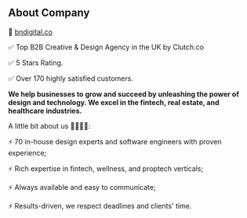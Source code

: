 ## About Company

🤖 [bndigital.co](bndigital.co)

✅ Top B2B Creative & Design Agency in the UK by Clutch.co  

✅ 5 Stars Rating.

✅ Over 170 highly satisfied customers.

**We help businesses to grow and succeed by unleashing the power of design and technology. We excel in the fintech, real estate, and healthcare industries.**

A little bit about us 👩‍💻👨‍💻:

⚡️ 70 in-house design experts and software engineers with proven experience;

⚡️ Rich expertise in fintech, wellness, and proptech verticals;

⚡️ Always available and easy to communicate;

⚡️ Results-driven, we respect deadlines and clients' time.
